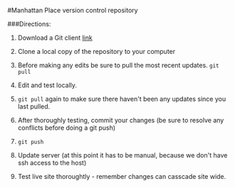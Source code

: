 #Manhattan Place version control repository  

###Directions:
1.	Download a Git client [link](http://www.sourcetreeapp.com/)

2.	Clone a local copy of the repository to your computer
3.	Before making any edits be sure to pull the most recent updates. `git pull`
4.	Edit and test locally.
5.	 `git pull` again to make sure there haven't been any updates since you last pulled.
6.	 After thoroughly testing, commit your changes (be sure to resolve any conflicts before doing a git push)
7.	 `git push`
8.	 Update server (at this point it has to be manual, because we don't have ssh access to the host)
9.	 Test live site thoroughtly - remember changes can casscade site wide.
